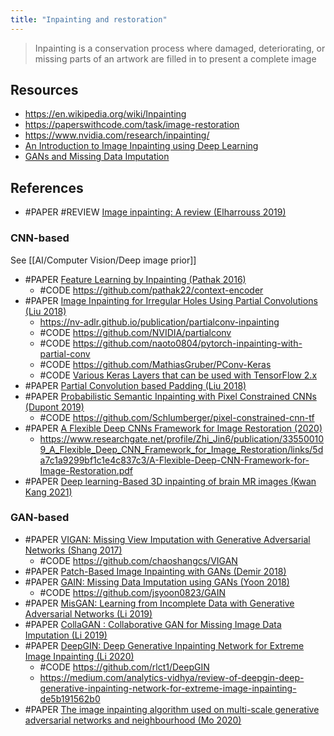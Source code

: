 ```yaml
---
title: "Inpainting and restoration"
---
```


>  Inpainting is a conservation process where damaged, deteriorating, or missing parts of an artwork are filled in to present a complete image

## Resources
- https://en.wikipedia.org/wiki/Inpainting
- https://paperswithcode.com/task/image-restoration
- https://www.nvidia.com/research/inpainting/
- [An Introduction to Image Inpainting using Deep Learning](https://wandb.ai/ayush-thakur/image-impainting/reports/An-Introduction-to-Image-Inpainting-using-Deep-Learning--Vmlldzo3NDU0Nw)
- [GANs and Missing Data Imputation](https://towardsdatascience.com/gans-and-missing-data-imputation-815a0cbc4ece)

## References
- #PAPER #REVIEW [Image inpainting: A review (Elharrouss 2019)](https://arxiv.org/abs/1909.06399)

### CNN-based
See [[AI/Computer Vision/Deep image prior]]
- #PAPER [Feature Learning by Inpainting (Pathak 2016)](https://arxiv.org/abs/1604.07379v1)
	- #CODE https://github.com/pathak22/context-encoder
- #PAPER [Image Inpainting for Irregular Holes Using Partial Convolutions (Liu 2018)](https://arxiv.org/abs/1804.07723)
	- https://nv-adlr.github.io/publication/partialconv-inpainting
	- #CODE https://github.com/NVIDIA/partialconv
	- #CODE https://github.com/naoto0804/pytorch-inpainting-with-partial-conv
	- #CODE https://github.com/MathiasGruber/PConv-Keras
	- #CODE [Various Keras Layers that can be used with TensorFlow 2.x](https://github.com/mvoelk/keras_layers)
- #PAPER [Partial Convolution based Padding (Liu 2018)](https://arxiv.org/pdf/1811.11718)
- #PAPER [Probabilistic Semantic Inpainting with Pixel Constrained CNNs (Dupont 2019)](https://arxiv.org/abs/1810.03728)
	- #CODE https://github.com/Schlumberger/pixel-constrained-cnn-tf
- #PAPER [A Flexible Deep CNNs Framework for Image Restoration (2020)](https://ieeexplore.ieee.org/document/8820082)
	- https://www.researchgate.net/profile/Zhi_Jin6/publication/335500109_A_Flexible_Deep_CNN_Framework_for_Image_Restoration/links/5da7c1a9299bf1c1e4c837c3/A-Flexible-Deep-CNN-Framework-for-Image-Restoration.pdf
- #PAPER [Deep learning-Based 3D inpainting of brain MR images (Kwan Kang 2021)](https://www.nature.com/articles/s41598-020-80930-w )


### GAN-based
- #PAPER [VIGAN: Missing View Imputation with Generative Adversarial Networks (Shang 2017)](https://arxiv.org/abs/1708.06724)
	- #CODE https://github.com/chaoshangcs/VIGAN
- #PAPER [Patch-Based Image Inpainting with GANs (Demir 2018)](https://arxiv.org/abs/1803.07422)
- #PAPER [GAIN: Missing Data Imputation using GANs (Yoon 2018)](https://arxiv.org/abs/1806.02920)
	- #CODE https://github.com/jsyoon0823/GAIN
- #PAPER [MisGAN: Learning from Incomplete Data with Generative Adversarial Networks (Li 2019)](https://arxiv.org/abs/1902.09599)
- #PAPER [CollaGAN : Collaborative GAN for Missing Image Data Imputation (Li 2019)](https://arxiv.org/abs/1901.09764)
- #PAPER [DeepGIN: Deep Generative Inpainting Network for Extreme Image Inpainting (Li 2020)](https://arxiv.org/abs/2008.07173)
	- #CODE https://github.com/rlct1/DeepGIN
	- https://medium.com/analytics-vidhya/review-of-deepgin-deep-generative-inpainting-network-for-extreme-image-inpainting-de5b191562b0
- #PAPER [The image inpainting algorithm used on multi-scale generative adversarial networks and neighbourhood (Mo 2020)](https://www.tandfonline.com/doi/full/10.1080/00051144.2020.1821535)